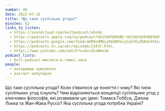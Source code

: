 ```yaml
---
number: 48
date: 2022-07-18
title: "Що таке суспільна угода?"
minutes: 52
links_to_listen:
  - https://soundcloud.com/kultpodcast/uhoda
  - https://podcasts.apple.com/ua/podcast/%D1%89%D0%BE-%D1%82%D0%B0%D0%BA%D0%B5-%D1%81%D1%83%D1%81%D0%BF%D1%96%D0%BB%D1%8C%D0%BD%D0%B0-%D1%83%D0%B3%D0%BE%D0%B4%D0%B0/id1581339249?i=1000570371266
  - https://podcasts.google.com/feed/aHR0cHM6Ly9mZWVkcy5zb3VuZGNsb3VkLmNvbS91c2Vycy9zb3VuZGNsb3VkOnVzZXJzOjg5MjM3MjAyNy9zb3VuZHMucnNz/episode/dGFnOnNvdW5kY2xvdWQsMjAxMDp0cmFja3MvMTMwNzQ1Mjk3OA
  - https://podcasts.nv.ua/ukr/episode/13437.html
  - https://www.youtube.com/watch?v=AcvZkiWmanA
podcast_lists:
  - kult-podcast-мислити-в-темні-часи
people:
  - володимир-єрмоленко
  - вахтанґ-кебуладзе
---
```


Що таке суспільна угода? Коли з’явилося це поняття і чому? Які типи суспільних
угод існують? Чим відрізняються концепції суспільних угод у ключових філософів,
які розвивали цю ідею: Томаса Гоббса, Джона Локка та Жан-Жака Руссо? Яка
суспільна угода потрібна Україні?

